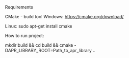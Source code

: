 Requirements

CMake - build tool
Windows:
https://cmake.org/download/

Linux:
sudo apt-get install cmake

How to run project:

mkdir build && cd build &&
cmake -DAPR_LIBRARY_ROOT=Path_to_apr_library ..